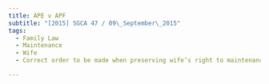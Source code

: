 ```yaml
---
title: APE v APF 
subtitle: "[2015] SGCA 47 / 09\_September\_2015"
tags:
  - Family Law
  - Maintenance
  - Wife
  - Correct order to be made when preserving wife’s right to maintenance

---
```


